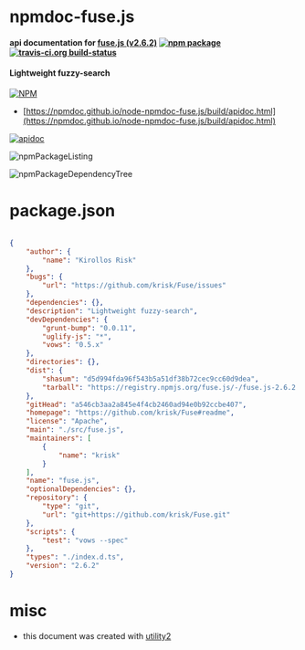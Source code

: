 # npmdoc-fuse.js

#### api documentation for  [fuse.js (v2.6.2)](https://github.com/krisk/Fuse#readme)  [![npm package](https://img.shields.io/npm/v/npmdoc-fuse.js.svg?style=flat-square)](https://www.npmjs.org/package/npmdoc-fuse.js) [![travis-ci.org build-status](https://api.travis-ci.org/npmdoc/node-npmdoc-fuse.js.svg)](https://travis-ci.org/npmdoc/node-npmdoc-fuse.js)

#### Lightweight fuzzy-search

[![NPM](https://nodei.co/npm/fuse.js.png?downloads=true&downloadRank=true&stars=true)](https://www.npmjs.com/package/fuse.js)

- [https://npmdoc.github.io/node-npmdoc-fuse.js/build/apidoc.html](https://npmdoc.github.io/node-npmdoc-fuse.js/build/apidoc.html)

[![apidoc](https://npmdoc.github.io/node-npmdoc-fuse.js/build/screenCapture.buildCi.browser.%252Ftmp%252Fbuild%252Fapidoc.html.png)](https://npmdoc.github.io/node-npmdoc-fuse.js/build/apidoc.html)

![npmPackageListing](https://npmdoc.github.io/node-npmdoc-fuse.js/build/screenCapture.npmPackageListing.svg)

![npmPackageDependencyTree](https://npmdoc.github.io/node-npmdoc-fuse.js/build/screenCapture.npmPackageDependencyTree.svg)



# package.json

```json

{
    "author": {
        "name": "Kirollos Risk"
    },
    "bugs": {
        "url": "https://github.com/krisk/Fuse/issues"
    },
    "dependencies": {},
    "description": "Lightweight fuzzy-search",
    "devDependencies": {
        "grunt-bump": "0.0.11",
        "uglify-js": "*",
        "vows": "0.5.x"
    },
    "directories": {},
    "dist": {
        "shasum": "d5d994fda96f543b5a51df38b72cec9cc60d9dea",
        "tarball": "https://registry.npmjs.org/fuse.js/-/fuse.js-2.6.2.tgz"
    },
    "gitHead": "a546cb3aa2a845e4f4cb2460ad94e0b92ccbe407",
    "homepage": "https://github.com/krisk/Fuse#readme",
    "license": "Apache",
    "main": "./src/fuse.js",
    "maintainers": [
        {
            "name": "krisk"
        }
    ],
    "name": "fuse.js",
    "optionalDependencies": {},
    "repository": {
        "type": "git",
        "url": "git+https://github.com/krisk/Fuse.git"
    },
    "scripts": {
        "test": "vows --spec"
    },
    "types": "./index.d.ts",
    "version": "2.6.2"
}
```



# misc
- this document was created with [utility2](https://github.com/kaizhu256/node-utility2)
